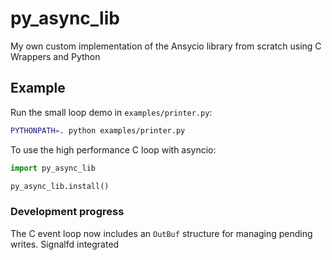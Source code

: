 # py_async_lib
My own custom implementation of the Ansycio library from scratch using C Wrappers and Python

## Example

Run the small loop demo in `examples/printer.py`:

```bash
PYTHONPATH=. python examples/printer.py
```

To use the high performance C loop with asyncio:

```python
import py_async_lib

py_async_lib.install()
```

### Development progress

The C event loop now includes an `OutBuf` structure for managing pending writes.
Signalfd integrated
